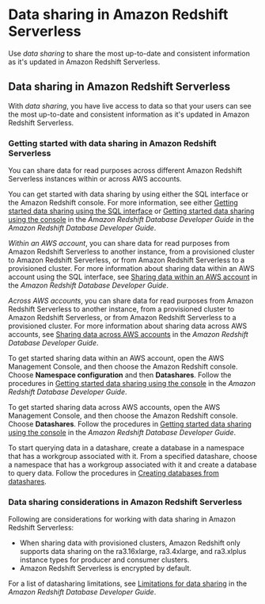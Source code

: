 # Data sharing in Amazon Redshift Serverless<a name="serverless-datasharing"></a>

Use *data sharing* to share the most up\-to\-date and consistent information as it's updated in Amazon Redshift Serverless\.

## Data sharing in Amazon Redshift Serverless<a name="serverless_datasharing"></a>

With *data sharing*, you have live access to data so that your users can see the most up\-to\-date and consistent information as it's updated in Amazon Redshift Serverless\.

### Getting started with data sharing in Amazon Redshift Serverless<a name="getting_started_serverless_datasharing"></a>

You can share data for read purposes across different Amazon Redshift Serverless instances within or across AWS accounts\.

You can get started with data sharing by using either the SQL interface or the Amazon Redshift console\. For more information, see either [Getting started data sharing using the SQL interface](https://docs.aws.amazon.com/redshift/latest/dg/getting-started-datashare-sql.html) or [Getting started data sharing using the console](https://docs.aws.amazon.com/redshift/latest/dg/getting-started-datashare-console.html) in the *Amazon Redshift Database Developer Guide* in the *Amazon Redshift Database Developer Guide*\.

*Within an AWS account*, you can share data for read purposes from Amazon Redshift Serverless to another instance, from a provisioned cluster to Amazon Redshift Serverless, or from Amazon Redshift Serverless to a provisioned cluster\. For more information about sharing data within an AWS account using the SQL interface, see [Sharing data within an AWS account](https://docs.aws.amazon.com/redshift/latest/dg/within-account.html) in the *Amazon Redshift Database Developer Guide*\. 

*Across AWS accounts*, you can share data for read purposes from Amazon Redshift Serverless to another instance, from a provisioned cluster to Amazon Redshift Serverless, or from Amazon Redshift Serverless to a provisioned cluster\. For more information about sharing data across AWS accounts, see [Sharing data across AWS accounts](https://docs.aws.amazon.com/redshift/latest/dg/across-account.html) in the *Amazon Redshift Database Developer Guide*\. 

To get started sharing data within an AWS account, open the AWS Management Console, and then choose the Amazon Redshift console\. Choose **Namespace configuration** and then **Datashares**\. Follow the procedures in [Getting started data sharing using the console](https://docs.aws.amazon.com/redshift/latest/dg/getting-started-datashare-console.html) in the *Amazon Redshift Database Developer Guide*\.

To get started sharing data across AWS accounts, open the AWS Management Console, and then choose the Amazon Redshift console\. Choose **Datashares**\. Follow the procedures in [Getting started data sharing using the console](https://docs.aws.amazon.com/redshift/latest/dg/getting-started-datashare-console.html) in the *Amazon Redshift Database Developer Guide*\.

To start querying data in a datashare, create a database in a namespace that has a workgroup associated with it\. From a specified datashare, choose a namespace that has a workgroup associated with it and create a database to query data\. Follow the procedures in [Creating databases from datashares](https://docs.aws.amazon.com/redshift/latest/dg/create-database-from-datashare-console.html)\.

### Data sharing considerations in Amazon Redshift Serverless<a name="getting_started_serverless_datasharing_usage"></a>

Following are considerations for working with data sharing in Amazon Redshift Serverless:
+ When sharing data with provisioned clusters, Amazon Redshift only supports data sharing on the ra3\.16xlarge, ra3\.4xlarge, and ra3\.xlplus instance types for producer and consumer clusters\.
+ Amazon Redshift Serverless is encrypted by default\.

For a list of datasharing limitations, see [Limitations for data sharing](https://docs.aws.amazon.com/redshift/latest/dg/limitations-datashare.html) in the *Amazon Redshift Database Developer Guide*\. 